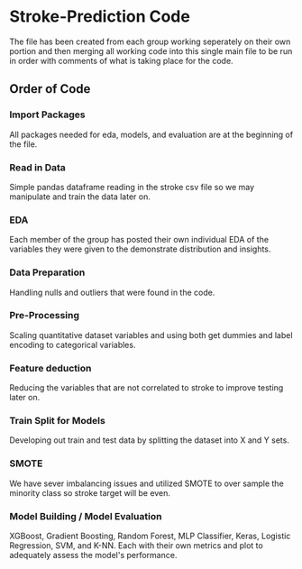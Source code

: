 # Stroke-Prediction Code

The file has been created from each group working seperately on their own portion and then merging all working code into this single main file to be run in order with comments of what is taking place for the code.

## Order of Code
### Import Packages
All packages needed for eda, models, and evaluation are at the beginning of the file.
### Read in Data
Simple pandas dataframe reading in the stroke csv file so we may manipulate and train the data later on.
### EDA
Each member of the group has posted their own individual EDA of the variables they were given to the demonstrate distribution and insights.
### Data Preparation
Handling nulls and outliers that were found in the code.
### Pre-Processing 
Scaling quantitative dataset variables and using both get dummies and label encoding to categorical variables.
### Feature deduction 
Reducing the variables that are not correlated to stroke to improve testing later on. 
### Train Split for Models
Developing out train and test data by splitting the dataset into X and Y sets.
### SMOTE
We have sever imbalancing issues and utilized SMOTE to over sample the minority class so stroke target will be even.
### Model Building / Model Evaluation
XGBoost, Gradient Boosting, Random Forest, MLP Classifier, Keras, Logistic Regression, SVM, and K-NN. Each with their own metrics and plot to adequately assess the model's performance. 

